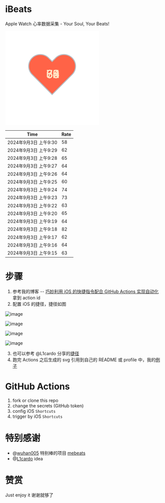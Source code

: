 # iBeats
Apple Watch 心率数据采集 - Your Soul, Your Beats!

![](./files/heart.svg)

<!--START_SECTION:my_heart_rate-->
| Time | Rate | 
 | ---- | ---- | 
| 2024年9月3日 上午9:30 | 58 |
| 2024年9月3日 上午9:29 | 62 |
| 2024年9月3日 上午9:28 | 65 |
| 2024年9月3日 上午9:27 | 64 |
| 2024年9月3日 上午9:26 | 64 |
| 2024年9月3日 上午9:25 | 60 |
| 2024年9月3日 上午9:24 | 74 |
| 2024年9月3日 上午9:23 | 73 |
| 2024年9月3日 上午9:22 | 63 |
| 2024年9月3日 上午9:20 | 65 |
| 2024年9月3日 上午9:19 | 64 |
| 2024年9月3日 上午9:18 | 82 |
| 2024年9月3日 上午9:17 | 62 |
| 2024年9月3日 上午9:16 | 64 |
| 2024年9月3日 上午9:15 | 63 |

<!--END_SECTION:my_heart_rate-->

# 步骤
1. 参考我的博客 -- [巧妙利用 iOS 的快捷指令配合 GitHub Actions 实现自动化](https://github.com/yihong0618/gitblog/issues/198) 拿到 action id
2. 配置 iOS 的捷径，捷径如图

![image](https://user-images.githubusercontent.com/15976103/122154218-0db0b480-ce97-11eb-93bb-5aec07c558dc.png)

![image](https://user-images.githubusercontent.com/15976103/122154236-186b4980-ce97-11eb-8e4b-70551a0391ae.png)

![image](https://user-images.githubusercontent.com/15976103/122154268-2d47dd00-ce97-11eb-902e-3acf292265a9.png)

![image](https://user-images.githubusercontent.com/15976103/122174055-fa144680-ceb4-11eb-9be2-3eb83cd516f7.png)

3. 也可以参考 @L1cardo 分享的[捷径](https://www.icloud.com/shortcuts/6ab6047b459c41ad822ad6b94b1c03d4)
4. 跑完 Actions 之后生成的 svg 引用到自己的 README 或 profile 中，我的[例子](https://github.com/yihong0618) 

# GitHub Actions

1. fork or clone this repo
2. change the secrets (GitHub token)
3. config iOS `Shortcuts` 
4. trigger by iOS `Shortcuts`

# 特别感谢
- @[wuhan005](https://github.com/wuhan005) 特别棒的项目 [mebeats](https://github.com/wuhan005/mebeats)
- @[L1cardo](https://github.com/L1cardo) idea

# 赞赏
Just enjoy it
谢谢就够了
